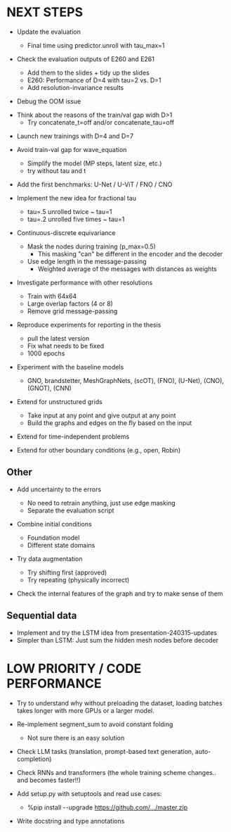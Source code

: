 # NEXT STEPS

- Update the evaluation
    * Final time using predictor.unroll with tau_max=1

- Check the evaluation outputs of E260 and E261
    - Add them to the slides + tidy up the slides
    - E260: Performance of D=4 with tau=2 vs. D=1
    - Add resolution-invariance results

- Debug the OOM issue

* Think about the reasons of the train/val gap widh D>1
    * Try concatenate_t=off and/or concatenate_tau=off

- Launch new trainings with D=4 and D=7

- Avoid train-val gap for wave_equation
    * Simplify the model (MP steps, latent size, etc.)
    * try without tau and t

- Add the first benchmarks: U-Net / U-ViT / FNO / CNO

- Implement the new idea for fractional tau
    - tau=.5 unrolled twice ~ tau=1
    - tau=.2 unrolled five times ~ tau=1

- Continuous-discrete equivariance
    * Mask the nodes during training (p_max=0.5)
        - This masking "can" be different in the encoder and the decoder
    * Use edge length in the message-passing
        - Weighted average of the messages with distances as weights
- Investigate performance with other resolutions
    * Train with 64x64
    * Large overlap factors (4 or 8)
    * Remove grid message-passing

- Reproduce experiments for reporting in the thesis
    * pull the latest version
    * Fix what needs to be fixed
    * 1000 epochs

- Experiment with the baseline models
    - GNO, brandstetter, MeshGraphNets, (scOT), (FNO), (U-Net), (CNO), (GNOT), (CNN)

- Extend for unstructured grids
    - Take input at any point and give output at any point
    - Build the graphs and edges on the fly based on the input
- Extend for time-independent problems
- Extend for other boundary conditions (e.g., open, Robin)

## Other
- Add uncertainty to the errors
    * No need to retrain anything, just use edge masking
    - Separate the evaluation script

- Combine initial conditions
    * Foundation model
    * Different state domains

- Try data augmentation
    - Try shifting first (approved)
    - Try repeating (physically incorrect)

- Check the internal features of the graph and try to make sense of them

## Sequential data
- Implement and try the LSTM idea from presentation-240315-updates
- Simpler than LSTM: Just sum the hidden mesh nodes before decoder

# LOW PRIORITY / CODE PERFORMANCE

- Try to understand why without preloading the dataset, loading batches takes longer with more GPUs or a larger model.

- Re-implement segment_sum to avoid constant folding
    - Not sure there is an easy solution

- Check LLM tasks (translation, prompt-based text generation, auto-completion)
- Check RNNs and transformers (the whole training scheme changes.. and becomes faster!!)

- Add setup.py with setuptools and read use cases:
    - %pip install --upgrade https://github.com/.../master.zip

- Write docstring and type annotations
